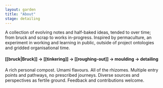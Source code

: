 ```yaml
---  
layout: garden
title: "About"
stage: detailing
---
```


A collection of evolving notes and half-baked ideas, tended to over time; from bruck and scrap to works in-progress. Inspired by permaculture, an experiment in working and learning in public, outside of project ontologies and gridded organisational time.

#### [[bruck|Bruck]] → [[tinkering]] → [[roughing-out]] → moulding → detailing

A rich personal compost. Umami flavours. All of the rhizomes. Multiple entry points and pathways, no prescribed journeys. Diverse sources and perspectives as fertile ground. Feedback and contributions welcome.